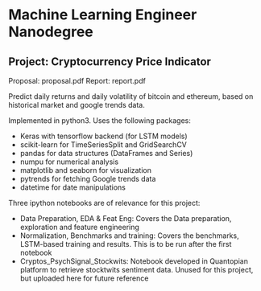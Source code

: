 # Machine Learning Engineer Nanodegree
## Project: Cryptocurrency Price Indicator

Proposal: proposal.pdf
Report: report.pdf

Predict daily returns and daily volatility of bitcoin and ethereum, based on historical market and google trends data.

Implemented in python3. Uses the following packages:
- Keras with tensorflow backend (for LSTM models)
- scikit-learn for TimeSeriesSplit and GridSearchCV
- pandas for data structures (DataFrames and Series)
- numpu for numerical analysis
- matplotlib and seaborn for visualization
- pytrends for fetching Google trends data
- datetime for date manipulations

Three ipython notebooks are of relevance for this project:
- Data Preparation, EDA & Feat Eng: Covers the Data preparation, exploration and feature engineering
- Normalization, Benchmarks and training: Covers the benchmarks, LSTM-based training and results. This is to be run after the first notebook
- Cryptos_PsychSignal_Stockwits: Notebook developed in Quantopian platform to retrieve stocktwits sentiment data. Unused for this project, but uploaded here for future reference

